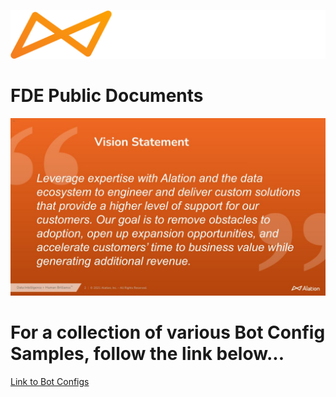 <p  align="center"><img  src ="assets/logo.png"  /></p>

# FDE Public Documents

<p  align="center"><img  src ="assets/FDE_Vision.jpg"  /></p>

# For a collection of various Bot Config Samples, follow the link below...
[Link to Bot Configs](bot_configs)

